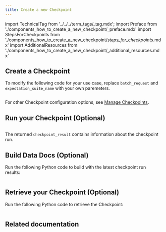 ```yaml
---
title: Create a new Checkpoint
---
```


import TechnicalTag from '../../../term_tags/_tag.mdx';
import Preface from './components_how_to_create_a_new_checkpoint/_preface.mdx'
import StepsForCheckpoints from './components_how_to_create_a_new_checkpoint/_steps_for_checkpoints_.mdx'
import AdditionalResources from './components_how_to_create_a_new_checkpoint/_additional_resources.mdx'

<Preface />

<StepsForCheckpoints />

## Create a Checkpoint

To modify the following code for your use case, replace `batch_request` and `expectation_suite_name` with your own paremeters.

```python title="Python" name="version-0.17.23 docs/docusaurus/versioned_docs/version-0.17.23/snippets/how_to_create_a_new_checkpoint.py create checkpoint batch_request"
```

For other Checkpoint configuration options, see [Manage Checkpoints](../../../guides/validation/checkpoints/checkpoint_lp.md).


## Run your Checkpoint (Optional)

```python title="Python" name="version-0.17.23 docs/docusaurus/versioned_docs/version-0.17.23/snippets/how_to_create_a_new_checkpoint.py run checkpoint batch_request"
```

The returned `checkpoint_result` contains information about the checkpoint run.

## Build Data Docs (Optional)

Run the following Python code to build <TechnicalTag tag="data_docs" text="Data Docs" /> with the latest checkpoint run results:

```python title="Python" name="version-0.17.23 docs/docusaurus/versioned_docs/version-0.17.23/snippets/how_to_create_a_new_checkpoint.py build data docs"
```

## Retrieve your Checkpoint (Optional)

Run the following Python code to retrieve the Checkpoint:

```python title="Python" name="version-0.17.23 docs/docusaurus/versioned_docs/version-0.17.23/snippets/how_to_create_a_new_checkpoint.py get checkpoint"
```

## Related documentation
<AdditionalResources />
